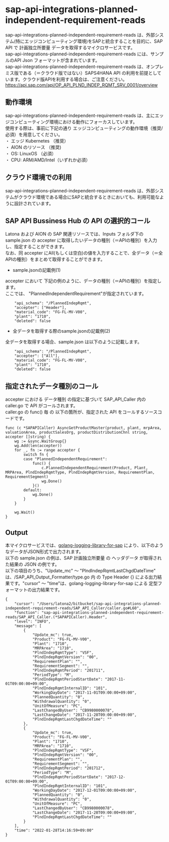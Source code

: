 # sap-api-integrations-planned-independent-requirement-reads  
sap-api-integrations-planned-independent-requirement-reads は、外部システム(特にエッジコンピューティング環境)をSAPと統合することを目的に、SAP API で 計画独立所要量 データを取得するマイクロサービスです。    
sap-api-integrations-planned-independent-requirement-reads には、サンプルのAPI Json フォーマットが含まれています。  
sap-api-integrations-planned-independent-requirement-reads は、オンプレミス版である（＝クラウド版ではない）SAPS4HANA API の利用を前提としています。クラウド版APIを利用する場合は、ご注意ください。  
https://api.sap.com/api/OP_API_PLND_INDEP_RQMT_SRV_0001/overview

## 動作環境
sap-api-integrations-planned-independent-requirement-reads は、主にエッジコンピューティング環境における動作にフォーカスしています。   
使用する際は、事前に下記の通り エッジコンピューティングの動作環境（推奨/必須）を用意してください。   
・ エッジ Kubernetes （推奨）    
・ AION のリソース （推奨)    
・ OS: LinuxOS （必須）    
・ CPU: ARM/AMD/Intel（いずれか必須） 

## クラウド環境での利用  
sap-api-integrations-planned-independent-requirement-reads は、外部システムがクラウド環境である場合にSAPと統合するときにおいても、利用可能なように設計されています。  

## SAP API Bussiness Hub の API の選択的コール

Latona および AION の SAP 関連リソースでは、Inputs フォルダ下の sample.json の accepter に取得したいデータの種別（＝APIの種別）を入力し、指定することができます。  
なお、同 accepter にAll(もしくは空白)の値を入力することで、全データ（＝全APIの種別）をまとめて取得することができます。  

* sample.jsonの記載例(1)  

accepter において 下記の例のように、データの種別（＝APIの種別）を指定します。  
ここでは、 "PlannedIndependentRequirement"が指定されています。    
  
```
	"api_schema": "/PlannedIndepRqmt",
	"accepter": ["Header"],
	"material_code": "FG-FL-MV-V00",
	"plant": "1710",
	"deleted": false
```
  
* 全データを取得する際のsample.jsonの記載例(2)  

全データを取得する場合、sample.json は以下のように記載します。  

```
	"api_schema": "/PlannedIndepRqmt",
	"accepter": ["All"],
	"material_code": "FG-FL-MV-V00",
	"plant": "1710",
	"deleted": false
```

## 指定されたデータ種別のコール

accepter における データ種別 の指定に基づいて SAP_API_Caller 内の caller.go で API がコールされます。  
caller.go の func() 毎 の 以下の箇所が、指定された API をコールするソースコードです。  

```
func (c *SAPAPICaller) AsyncGetProductMaster(product, plant, mrpArea, valuationArea, productSalesOrg, productDistributionChnl string, accepter []string) {
	wg := &sync.WaitGroup{}
	wg.Add(len(accepter))
	for _, fn := range accepter {
		switch fn {
		case "PlannedIndependentRequirement":
			func() {
				c.PlannedIndependentRequirement(Product, Plant, MRPArea, PlndIndepRqmtType, PlndIndepRqmtVersion, RequirementPlan, RequirementSegment)
				wg.Done()
			}()
		default:
			wg.Done()
		}
	}

	wg.Wait()
}
```

## Output  
本マイクロサービスでは、[golang-logging-library-for-sap](https://github.com/latonaio/golang-logging-library-for-sap) により、以下のようなデータがJSON形式で出力されます。  
以下の sample.json の例は、SAP 計画独立所要量 の ヘッダデータ が取得された結果の JSON の例です。  
以下の項目のうち、"Update_mc" ～ "PlndIndepRqmtLastChgdDateTime" は、/SAP_API_Output_Formatter/type.go 内 の Type Header {} による出力結果です。"cursor" ～ "time"は、golang-logging-library-for-sap による 定型フォーマットの出力結果です。  

```
{
	"cursor": "/Users/latona2/bitbucket/sap-api-integrations-planned-independent-requirement-reads/SAP_API_Caller/caller.go#L60",
	"function": "sap-api-integrations-planned-independent-requirement-reads/SAP_API_Caller.(*SAPAPICaller).Header",
	"level": "INFO",
	"message": [
		{
			"Update_mc": true,
			"Product": "FG-FL-MV-V00",
			"Plant": "1710",
			"MRPArea": "1710",
			"PlndIndepRqmtType": "VSF",
			"PlndIndepRqmtVersion": "00",
			"RequirementPlan": "",
			"RequirementSegment": "",
			"PlndIndepRqmtPeriod": "201711",
			"PeriodType": "M",
			"PlndIndepRqmtPeriodStartDate": "2017-11-01T09:00:00+09:00",
			"PlndIndepRqmtInternalID": "101",
			"WorkingDayDate": "2017-11-01T09:00:00+09:00",
			"PlannedQuantity": "0",
			"WithdrawalQuantity": "0",
			"UnitOfMeasure": "PC",
			"LastChangedByUser": "CB9980000078",
			"LastChangeDate": "2017-11-28T09:00:00+09:00",
			"PlndIndepRqmtLastChgdDateTime": ""
		},
		{
			"Update_mc": true,
			"Product": "FG-FL-MV-V00",
			"Plant": "1710",
			"MRPArea": "1710",
			"PlndIndepRqmtType": "VSF",
			"PlndIndepRqmtVersion": "00",
			"RequirementPlan": "",
			"RequirementSegment": "",
			"PlndIndepRqmtPeriod": "201712",
			"PeriodType": "M",
			"PlndIndepRqmtPeriodStartDate": "2017-12-01T09:00:00+09:00",
			"PlndIndepRqmtInternalID": "101",
			"WorkingDayDate": "2017-12-01T09:00:00+09:00",
			"PlannedQuantity": "0",
			"WithdrawalQuantity": "0",
			"UnitOfMeasure": "PC",
			"LastChangedByUser": "CB9980000078",
			"LastChangeDate": "2017-11-28T09:00:00+09:00",
			"PlndIndepRqmtLastChgdDateTime": ""
		}
	],
	"time": "2022-01-28T14:16:59+09:00"
}
```


